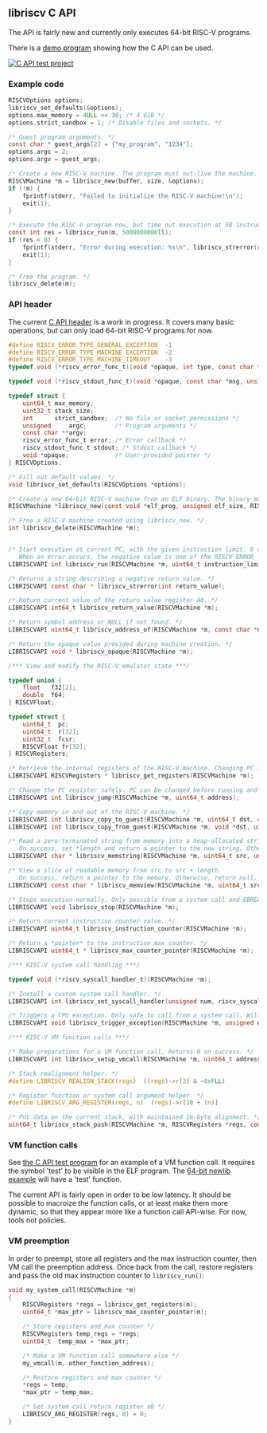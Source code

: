 ## libriscv C API

The API is fairly new and currently only executes 64-bit RISC-V programs.

There is a [demo program](/c/test/test.c) showing how the C API can be used.

[![C API test project](https://github.com/fwsGonzo/libriscv/actions/workflows/capi.yml/badge.svg)](https://github.com/fwsGonzo/libriscv/actions/workflows/capi.yml)

### Example code

```c
RISCVOptions options;
libriscv_set_defaults(&options);
options.max_memory = 4ULL << 30; /* 4 GiB */
options.strict_sandbox = 1; /* Disable files and sockets. */

/* Guest program arguments. */
const char * guest_args[2] = {"my_program", "1234"};
options.argc = 2;
options.argv = guest_args;

/* Create a new RISC-V machine. The program must out-live the machine. */
RISCVMachine *m = libriscv_new(buffer, size, &options);
if (!m) {
	fprintf(stderr, "Failed to initialize the RISC-V machine!\n");
	exit(1);
}

/* Execute the RISC-V program now, but time out execution at 5B instructions. */
const int res = libriscv_run(m, 5000000000ll);
if (res < 0) {
	fprintf(stderr, "Error during execution: %s\n", libriscv_strerror(res));
	exit(1);
}

/* Free the program. */
libriscv_delete(m);
```

### API header

The current [C API header](/c/libriscv.h) is a work in progress. It covers many basic operations, but can only load 64-bit RISC-V programs for now.

```c
#define RISCV_ERROR_TYPE_GENERAL_EXCEPTION  -1
#define RISCV_ERROR_TYPE_MACHINE_EXCEPTION  -2
#define RISCV_ERROR_TYPE_MACHINE_TIMEOUT    -3
typedef void (*riscv_error_func_t)(void *opaque, int type, const char *msg, long data);

typedef void (*riscv_stdout_func_t)(void *opaque, const char *msg, unsigned size);

typedef struct {
	uint64_t max_memory;
	uint32_t stack_size;
	int      strict_sandbox;  /* No file or socket permissions */
	unsigned     argc;        /* Program arguments */
	const char **argv;
	riscv_error_func_t error; /* Error callback */
	riscv_stdout_func_t stdout; /* Stdout callback */
	void *opaque;             /* User-provided pointer */
} RISCVOptions;

/* Fill out default values. */
void libriscv_set_defaults(RISCVOptions *options);

/* Create a new 64-bit RISC-V machine from an ELF binary. The binary must out-live the machine. */
RISCVMachine *libriscv_new(const void *elf_prog, unsigned elf_size, RISCVOptions *o);

/* Free a RISC-V machine created using libriscv_new. */
int libriscv_delete(RISCVMachine *m);


/* Start execution at current PC, with the given instruction limit. 0 on success.
   When an error occurs, the negative value is one of the RISCV_ERROR_ enum values. */
LIBRISCVAPI int libriscv_run(RISCVMachine *m, uint64_t instruction_limit);

/* Returns a string describing a negative return value. */
LIBRISCVAPI const char * libriscv_strerror(int return_value);

/* Return current value of the return value register A0. */
LIBRISCVAPI int64_t libriscv_return_value(RISCVMachine *m);

/* Return symbol address or NULL if not found. */
LIBRISCVAPI uint64_t libriscv_address_of(RISCVMachine *m, const char *name);

/* Return the opaque value provided during machine creation. */
LIBRISCVAPI void * libriscv_opaque(RISCVMachine *m);

/*** View and modify the RISC-V emulator state ***/

typedef union {
	float   f32[2];
	double  f64;
} RISCVFloat;

typedef struct {
	uint64_t  pc;
	uint64_t  r[32];
	uint32_t  fcsr;
	RISCVFloat fr[32];
} RISCVRegisters;

/* Retrieve the internal registers of the RISC-V machine. Changing PC is dangerous. */
LIBRISCVAPI RISCVRegisters * libriscv_get_registers(RISCVMachine *m);

/* Change the PC register safely. PC can be changed before running and during system calls. */
LIBRISCVAPI int libriscv_jump(RISCVMachine *m, uint64_t address);

/* Copy memory in and out of the RISC-V machine. */
LIBRISCVAPI int libriscv_copy_to_guest(RISCVMachine *m, uint64_t dst, const void *src, unsigned len);
LIBRISCVAPI int libriscv_copy_from_guest(RISCVMachine *m, void *dst, uint64_t src, unsigned len);

/* Read a zero-terminated string from memory into a heap-allocated string of at most maxlen length.
   On success, set *length and return a pointer to the new string. Otherwise, return null. */
LIBRISCVAPI char * libriscv_memstring(RISCVMachine *m, uint64_t src, unsigned maxlen, unsigned *length);

/* View a slice of readable memory from src to src + length.
   On success, return a pointer to the memory. Otherwise, return null. */
LIBRISCVAPI const char * libriscv_memview(RISCVMachine *m, uint64_t src, unsigned length);

/* Stops execution normally. Only possible from a system call and EBREAK. */
LIBRISCVAPI void libriscv_stop(RISCVMachine *m);

/* Return current instruction counter value. */
LIBRISCVAPI uint64_t libriscv_instruction_counter(RISCVMachine *m);

/* Return a *pointer* to the instruction max counter. */
LIBRISCVAPI uint64_t * libriscv_max_counter_pointer(RISCVMachine *m);

/*** RISC-V system call handling ***/

typedef void (*riscv_syscall_handler_t)(RISCVMachine *m);

/* Install a custom system call handler. */
LIBRISCVAPI int libriscv_set_syscall_handler(unsigned num, riscv_syscall_handler_t);

/* Triggers a CPU exception. Only safe to call from a system call. Will end execution. */
LIBRISCVAPI void libriscv_trigger_exception(RISCVMachine *m, unsigned exception, uint64_t data);

/*** RISC-V VM function calls ***/

/* Make preparations for a VM function call. Returns 0 on success. */
LIBRISCVAPI int libriscv_setup_vmcall(RISCVMachine *m, uint64_t address);

/* Stack realignment helper. */
#define LIBRISCV_REALIGN_STACK(regs)  ((regs)->r[2] & ~0xFLL)

/* Register function or system call argument helper. */
#define LIBRISCV_ARG_REGISTER(regs, n)  (regs)->r[10 + (n)]

/* Put data on the current stack, with maintained 16-byte alignment. */
uint64_t libriscv_stack_push(RISCVMachine *m, RISCVRegisters *regs, const char *data, unsigned len);

```

### VM function calls

See [the C API test program](/c/test/test.c) for an example of a VM function call. It requires the symbol 'test' to be visible in the ELF program. The [64-bit newlib example](/binaries/newlib64/src/hello_world.cpp) will have a 'test' function.

The current API is fairly open in order to be low latency. It should be possible to macroize the function calls, or at least make them more dynamic, so that they appear more like a function call API-wise. For now, tools not policies.

### VM preemption

In order to preempt, store all registers and the max instruction counter, then VM call the preemption address. Once back from the call, restore registers and pass the old max instruction counter to `libriscv_run()`:

```c
void my_system_call(RISCVMachine *m)
{
	RISCVRegisters *regs = libriscv_get_registers(m);
	uint64_t *max_ptr = libriscv_max_counter_pointer(m);

	/* Store registers and max counter */
	RISCVRegisters temp_regs = *regs;
	uint64_t  temp_max = *max_ptr;

	/* Make a VM function call somewhere else */
	my_vmcall(m, other_function_address);

	/* Restore registers and max counter */
	*regs = temp;
	*max_ptr = temp_max;

	/* Set system call return register a0 */
	LIBRISCV_ARG_REGISTER(regs, 0) = 0;
}

```

